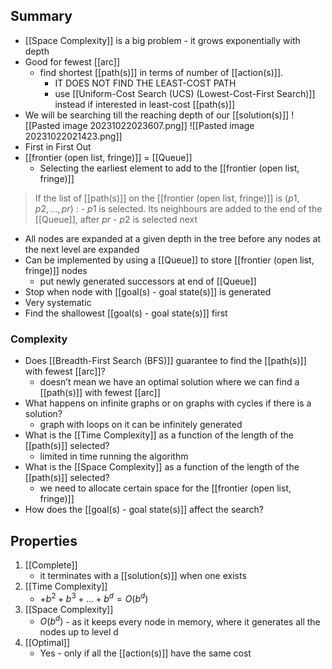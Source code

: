 ## Summary
- [[Space Complexity]] is a big problem - it grows exponentially with depth
- Good for fewest [[arc]]
	- find shortest [[path(s)]] in terms of number of [[action(s)]]. 
		- IT DOES NOT FIND THE LEAST-COST PATH
		- use [[Uniform-Cost Search (UCS) (Lowest-Cost-First Search)]] instead if interested in least-cost [[path(s)]]
- We will be searching till the reaching depth of our [[solution(s)]]
![[Pasted image 20231022023607.png]]
![[Pasted image 20231022021423.png]]
- First in First Out
- [[frontier (open list, fringe)]] = [[Queue]]
	- Selecting the earliest element to add to the [[frontier (open list, fringe)]]
> If the list of [[path(s)]] on the [[frontier (open list, fringe)]] is $(p1,p2,...,pr)$ :
	- $p1$ is selected. Its neighbours are added to the end of the [[Queue]], after $pr$
	- $p2$ is selected next
- All nodes are expanded at a given depth in the tree before any nodes at the next level are expanded
- Can be implemented by using a [[Queue]] to store [[frontier (open list, fringe)]] nodes
    - put newly generated successors at end of [[Queue]]
- Stop when node with [[goal(s) - goal state(s)]] is generated
- Very systematic
- Find the shallowest [[goal(s) - goal state(s)]] first
### Complexity
- Does [[Breadth-First Search (BFS)]] guarantee to find the [[path(s)]] with fewest [[arc]]?
    - doesn’t mean we have an optimal solution where we can find a [[path(s)]] with fewest [[arc]]
- What happens on infinite graphs or on graphs with cycles if there is a solution?
    - graph with loops on it can be infinitely generated
- What is the [[Time Complexity]] as a function of the length of the [[path(s)]] selected?
    - limited in time running the algorithm
- What is the [[Space Complexity]] as a function of the length of the [[path(s)]] selected?
    - we need to allocate certain space for the [[frontier (open list, fringe)]]
- How does the [[goal(s) - goal state(s)]] affect the search?

## Properties
1. [[Complete]]
	- it terminates with a [[solution(s)]] when one exists
2.  [[Time Complexity]]
	-  $+ b^2+b^3+…+b^d = O(b^d)$
3. [[Space Complexity]]
	- $O(b^d)$ - as it keeps every node in memory, where it generates all the nodes up to level d
4. [[Optimal]]
	- Yes - only if all the [[action(s)]] have the same cost

